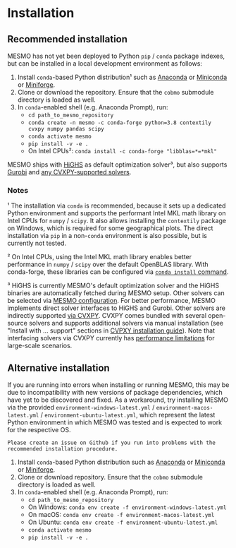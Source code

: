 # Installation

## Recommended installation

MESMO has not yet been deployed to Python `pip` / `conda` package indexes, but can be installed in a local development environment as follows:

1. Install `conda`-based Python distribution¹ such as [Anaconda](https://www.anaconda.com/distribution/) or [Miniconda](https://docs.conda.io/en/latest/miniconda.html) or [Miniforge](https://github.com/conda-forge/miniforge).
2. Clone or download the repository. Ensure that the `cobmo` submodule directory is loaded as well.
3. In `conda`-enabled shell (e.g. Anaconda Prompt), run:
    - `cd path_to_mesmo_repository`
    - `conda create -n mesmo -c conda-forge python=3.8 contextily cvxpy numpy pandas scipy`
    - `conda activate mesmo`
    - `pip install -v -e .`
    - On Intel CPUs²: `conda install -c conda-forge "libblas=*=*mkl"`

MESMO ships with [HiGHS](https://highs.dev/) as default optimization solver³, but also supports [Gurobi](http://www.gurobi.com/) and [any CVXPY-supported solvers](https://www.cvxpy.org/tutorial/advanced/index.html#choosing-a-solver).

### Notes

¹ The installation via `conda` is recommended, because it sets up a dedicated Python environment and supports the performant Intel MKL math library on Intel CPUs for `numpy` / `scipy`. It also allows installing the `contextily` package on Windows, which is required for some geographical plots. The direct installation via `pip` in a non-`conda` environment is also possible, but is currently not tested.

² On Intel CPUs, using the Intel MKL math library enables better performance in `numpy` / `scipy` over the default OpenBLAS library. With conda-forge, these libraries can be configured via [`conda install` command](https://conda-forge.org/docs/maintainer/knowledge_base.html#switching-blas-implementation).

³ HiGHS is currently MESMO's default optimization solver and the HiGHS binaries are automatically fetched during MESMO setup. Other solvers can be selected via [MESMO configuration](configuration_reference.md#optimization-solver-configuration). For better performance, MESMO implements direct solver interfaces to HiGHS and Gurobi. Other solvers are indirectly supported [via CVXPY](https://www.cvxpy.org/tutorial/advanced/index.html#choosing-a-solver). CVXPY comes bundled with several open-source solvers and supports additional solvers via manual installation (see "Install with ... support" sections in [CVPXY installation guide](https://www.cvxpy.org/install/index.html)). Note that interfacing solvers via CVXPY currently has [performance limitations](https://github.com/cvxpy/cvxpy/issues/704) for large-scale scenarios.

## Alternative installation

If you are running into errors when installing or running MESMO, this may be due to incompatibility with new versions of package dependencies, which have yet to be discovered and fixed. As a workaround, try installing MESMO via the provided `environment-windows-latest.yml` / `environment-macos-latest.yml` / `environment-ubuntu-latest.yml`, which represent the latest Python environment in which MESMO was tested and is expected to work for the respective OS.

```{important}
Please create an issue on Github if you run into problems with the recommended installation procedure.
```

1. Install `conda`-based Python distribution such as [Anaconda](https://www.anaconda.com/distribution/) or [Miniconda](https://docs.conda.io/en/latest/miniconda.html) or [Miniforge](https://github.com/conda-forge/miniforge).
2. Clone or download repository. Ensure that the `cobmo` submodule directory is loaded as well.
4. In `conda`-enabled shell (e.g. Anaconda Prompt), run:
    - `cd path_to_mesmo_repository`
    - On Windows: `conda env create -f environment-windows-latest.yml`
    - On macOS: `conda env create -f environment-macos-latest.yml`
    - On Ubuntu: `conda env create -f environment-ubuntu-latest.yml`
    - `conda activate mesmo`
    - `pip install -v -e .`
